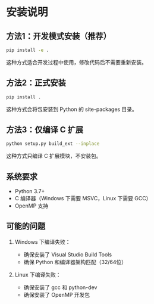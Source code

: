 # 安装说明

## 方法1：开发模式安装（推荐）

```bash
pip install -e .
```

这种方式适合开发过程中使用，修改代码后不需要重新安装。

## 方法2：正式安装

```bash
pip install .
```

这种方式会将包安装到 Python 的 site-packages 目录。

## 方法3：仅编译 C 扩展

```bash
python setup.py build_ext --inplace
```

这种方式只编译 C 扩展模块，不安装包。

## 系统要求

- Python 3.7+
- C 编译器（Windows 下需要 MSVC，Linux 下需要 GCC）
- OpenMP 支持

## 可能的问题

1. Windows 下编译失败：
   - 确保安装了 Visual Studio Build Tools
   - 确保 Python 和编译器架构匹配（32/64位）

2. Linux 下编译失败：
   - 确保安装了 gcc 和 python-dev
   - 确保安装了 OpenMP 开发包 
